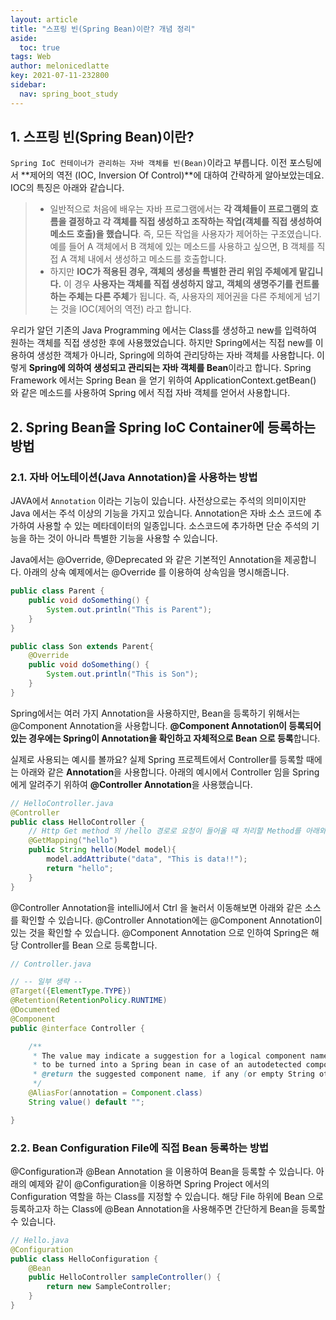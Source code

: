 ```yaml
---
layout: article
title: "스프링 빈(Spring Bean)이란? 개념 정리"
aside:
  toc: true
tags: Web 
author: melonicedlatte
key: 2021-07-11-232800
sidebar:
  nav: spring_boot_study
---
```


## 1. 스프링 빈(Spring Bean)이란?

`Spring IoC 컨테이너가 관리하는 자바 객체를 빈(Bean)`이라고 부릅니다. 이전 포스팅에서 **제어의 역전 (IOC, Inversion Of Control)**에 대하여 간략하게 알아보았는데요. IOC의 특징은 아래와 같습니다.

> - 일반적으로 처음에 배우는 자바 프로그램에서는 **각 객체들이 프로그램의 흐름을 결정하고 각 객체를 직접 생성하고 조작하는 작업(객체를 직접 생성하여 메소드 호출)을 했습니다**. 즉, 모든 작업을 사용자가 제어하는 구조였습니다. 예를 들어 A 객체에서 B 객체에 있는 메소드를 사용하고 싶으면, B 객체를 직접 A 객체 내에서 생성하고 메소드를 호출합니다. 
> - 하지만 **IOC가 적용된 경우, 객체의 생성을 특별한 관리 위임 주체에게 맡깁니다.** 이 경우 **사용자는 객체를 직접 생성하지 않고, 객체의 생명주기를 컨트롤하는 주체는 다른 주체**가 됩니다. 즉, 사용자의 제어권을 다른 주체에게 넘기는 것을 IOC(제어의 역전) 라고 합니다. 

우리가 알던 기존의 Java Programming 에서는 Class를 생성하고 new를 입력하여 원하는 객체를 직접 생성한 후에 사용했었습니다. 하지만 Spring에서는 직접 new를 이용하여 생성한 객체가 아니라, Spring에 의하여 관리당하는 자바 객체를 사용합니다. 이렇게 **Spring에 의하여 생성되고 관리되는 자바 객체를 Bean**이라고 합니다. Spring Framework 에서는 Spring Bean 을 얻기 위하여 ApplicationContext.getBean() 와 같은 메소드를 사용하여 Spring 에서 직접 자바 객체를 얻어서 사용합니다.

## 2. Spring Bean을 Spring IoC Container에 등록하는 방법

### 2.1. 자바 어노테이션(Java Annotation)을 사용하는 방법

JAVA에서 `Annotation` 이라는 기능이 있습니다. 사전상으로는 주석의 의미이지만 Java 에서는 주석 이상의 기능을 가지고 있습니다. Annotation은 자바 소스 코드에 추가하여 사용할 수 있는 메타데이터의 일종입니다. 소스코드에 추가하면 단순 주석의 기능을 하는 것이 아니라 특별한 기능을 사용할 수 있습니다.

Java에서는 @Override, @Deprecated 와 같은 기본적인 Annotation을 제공합니다. 아래의 상속 예제에서는 @Override 를 이용하여 상속임을 명시해줍니다.

~~~java
public class Parent { 
    public void doSomething() { 
        System.out.println("This is Parent"); 
    } 
} 

public class Son extends Parent{ 
    @Override 
    public void doSomething() { 
        System.out.println("This is Son"); 
    } 
}
~~~

Spring에서는 여러 가지 Annotation을 사용하지만, Bean을 등록하기 위해서는 @Component Annotation을 사용합니다. **@Component Annotation이 등록되어 있는 경우에는 Spring이 Annotation을 확인하고 자체적으로 Bean 으로 등록**합니다. 

실제로 사용되는 예시를 볼까요? 실제 Spring 프로젝트에서 Controller를 등록할 때에는 아래와 같은 **Annotation**을 사용합니다. 아래의 예시에서 Controller 임을 Spring 에게 알려주기 위하여 **@Controller Annotation**을 사용했습니다. 

~~~java
// HelloController.java
@Controller
public class HelloController {
    // Http Get method 의 /hello 경로로 요청이 들어올 때 처리할 Method를 아래와 같이 @GetMapping Annotation을 사용하여 Mapping을 사용할 수 있습니다.
    @GetMapping("hello")
    public String hello(Model model){
        model.addAttribute("data", "This is data!!");
        return "hello";
    }
}
~~~

@Controller Annotation을 intelliJ에서 Ctrl 을 눌러서 이동해보면 아래와 같은 소스를 확인할 수 있습니다. @Controller Annotation에는 @Component Annotation이 있는 것을 확인할 수 있습니다. @Component Annotation 으로 인하여 Spring은 해당 Controller를 Bean 으로 등록합니다.

~~~java
// Controller.java

// -- 일부 생략 --
@Target({ElementType.TYPE})
@Retention(RetentionPolicy.RUNTIME)
@Documented
@Component
public @interface Controller {

	/**
	 * The value may indicate a suggestion for a logical component name,
	 * to be turned into a Spring bean in case of an autodetected component.
	 * @return the suggested component name, if any (or empty String otherwise)
	 */
	@AliasFor(annotation = Component.class)
	String value() default "";

}
~~~

### 2.2. Bean Configuration File에 직접 Bean 등록하는 방법

@Configuration과 @Bean Annotation 을 이용하여 Bean을 등록할 수 있습니다. 아래의 예제와 같이 @Configuration을 이용하면 Spring Project 에서의 Configuration 역할을 하는 Class를 지정할 수 있습니다. 해당 File 하위에 Bean 으로 등록하고자 하는 Class에 @Bean Annotation을 사용해주면 간단하게 Bean을 등록할 수 있습니다.

~~~java
// Hello.java
@Configuration
public class HelloConfiguration {
    @Bean
    public HelloController sampleController() {
        return new SampleController;
    }
}
~~~
